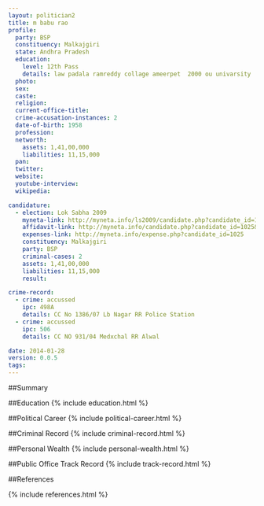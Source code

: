 ```yaml
---
layout: politician2
title: m babu rao
profile: 
  party: BSP
  constituency: Malkajgiri
  state: Andhra Pradesh
  education: 
    level: 12th Pass
    details: law padala ramreddy collage ameerpet  2000 ou univarsity
  photo: 
  sex: 
  caste: 
  religion: 
  current-office-title: 
  crime-accusation-instances: 2
  date-of-birth: 1958
  profession: 
  networth: 
    assets: 1,41,00,000
    liabilities: 11,15,000
  pan: 
  twitter: 
  website: 
  youtube-interview: 
  wikipedia: 

candidature: 
  - election: Lok Sabha 2009
    myneta-link: http://myneta.info/ls2009/candidate.php?candidate_id=1025
    affidavit-link: http://myneta.info/candidate.php?candidate_id=1025&scan=original
    expenses-link: http://myneta.info/expense.php?candidate_id=1025
    constituency: Malkajgiri 
    party: BSP
    criminal-cases: 2
    assets: 1,41,00,000
    liabilities: 11,15,000
    result:  

crime-record: 
  - crime: accussed
    ipc: 498A
    details: CC No 1386/07 Lb Nagar RR Police Station 
  - crime: accussed
    ipc: 506
    details: CC NO 931/04 Medxchal RR Alwal 

date: 2014-01-28
version: 0.0.5
tags: 
---
```

##Summary


##Education
{% include education.html %}


##Political Career
{% include political-career.html %}


##Criminal Record
{% include criminal-record.html %}


##Personal Wealth
{% include personal-wealth.html %}


##Public Office Track Record
{% include track-record.html %}


##References


{% include references.html %}